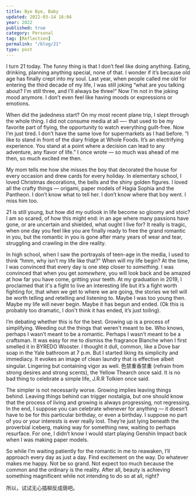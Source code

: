 ```yaml
---
title: Bye Bye, Baby
updated: 2022-03-14 16:04
year: 2022
published: true
category: Personal
tag: [Reflection]
permalink: "/blog/21"
type: post
---
```


I turn 21 today. The funny thing is that I don’t feel like doing anything. Eating, drinking, planning anything special, none of that. I wonder if it’s because old age has finally crept into my soul. Last year, when people called me old for entering the third decade of my life, I was still joking “what are you talking about? I'm still three, and I’ll always be three!” Now I'm not in the joking mood anymore. I don’t even feel like having moods or expressions or emotions. 

When did the jadedness start? On my most recent plane trip, I slept through the whole thing. I did not consume media at all —- that used to be my favorite part of flying, the opportunity to watch everything guilt-free. Now I’m just tired. I don’t have the same love for supermarkets as I had before. “I like to stand in front of the diary fridge at Whole Foods. It’s an electrifying experience. You stand at a point where a decision can lead to any adventure, any flavor of life.” I once wrote — so much was ahead of me then, so much excited me then. 

My mom tells me how she misses the boy that decorated the house for every occasion and drew cards for every holiday. In elementary school, I loved Christmas decorations, the bells and the shiny golden figures. I loved all the crafty things — origami, paper models of Hagia Sophia and the Pantheon. I don’t know what to tell her. I don’t know where that boy went. I miss him too. 

21 is still young, but how did my outlook in life become so gloomy and stoic? I am so scared, of how this might end: in an age where many passions have gone, or are uncertain and shielded, what ought I live for? It really is tragic, when one day you feel like you are finally ready to free the grand romantic in you, but the romantic in you is gone after many years of wear and tear, struggling and crawling in the dire reality. 

In high school, when I saw the portrayals of teen-age in the media, I used to think “hmm, why isn’t my life like that?” When will my life begin? At the time, I was convinced that every day is one step closer to _something_. I was convinced that when you get _somewhere_, you will look back and be amazed at how far you have come, gritting your teeth. At my graduation in 2019, I proclaimed that it's a fight to live an interesting life but it’s a fight worth fighting for, that when we get to where we are going, the stories we tell will be worth telling and retelling and listening to. Maybe I was too young then. Maybe my life will never begin. Maybe it has begun and ended. (Ok this is probably too dramatic, I don't think it has ended, it’s just toiling).

I’m debating whether this is for the best. Growing up is a process of simplifying. Weeding out the things that weren't meant to be. Who knows, perhaps I wasn’t meant to be a romantic. Perhaps I wasn’t meant to be a craftsman. It was easy for me to dismiss the fragrance Blanche when I first smelled it in BYREDO Wooster. I thought it dull, common, like a Dove bar soap in the Yale bathroom at 7 p.m. But I started liking its simplicity and immediacy. It evokes an image of clean laundry that is effective albeit singular. Lingering but containing vigor as well. 色禁重香禁重 (refrain from strong desires and strong scents), the Yellow Thearch once said. It is no bad thing to celebrate a simple life, J.R.R Tolkien once said. 

The simpler is not necessarily worse. Growing implies leaving things behind. Leaving things behind can trigger nostalgia, but one should know that the process of living and growing is always progressing, not regressing. In the end, I suppose you can celebrate whenever for anything — it doesn’t have to be for this particular birthday, or even a birthday. I suppose no part of you or your interests is ever really lost. They’re just lying beneath the proverbial iceberg, making way for something new, waiting to perhaps resurface. For one, I didn’t know I would start playing Genshin Impact back when I was making paper models.

So while I’m waiting patiently for the romantic in me to reawaken, I’ll approach every day as just a day. Find excitement on the way. Do whatever makes me happy. Not be so grand. Not expect too much because the common and the ordinary is the reality. After all, beauty is achieving something magnificent while not intending to do so at all, right? 

所以，试试无心插柳反成荫吧。
